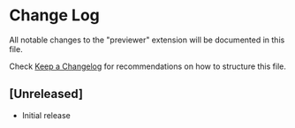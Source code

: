 # Change Log

All notable changes to the "previewer" extension will be documented in this file.

Check [Keep a Changelog](http://keepachangelog.com/) for recommendations on how to structure this file.

## [Unreleased]

- Initial release
